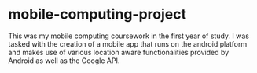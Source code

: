 # mobile-computing-project
This was my mobile computing coursework in the first year of study. I was tasked with the creation of a mobile app that runs on the android platform and makes use of various location aware functionalities provided by Android as well as the Google API.
